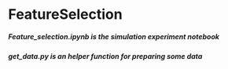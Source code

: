 # FeatureSelection

##### Feature_selection.ipynb is the simulation experiment notebook
##### get_data.py is an helper function for preparing some data

